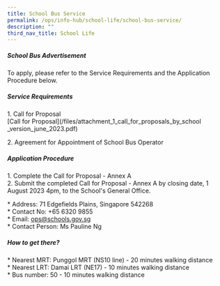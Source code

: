 ```yaml
---
title: School Bus Service
permalink: /ops/info-hub/school-life/school-bus-service/
description: ""
third_nav_title: School Life
---
```

##### **School Bus Advertisement**

To apply, please refer to the Service Requirements and the Application Procedure below.

##### **Service Requirements**<br>
1\. Call for Proposal<br>
[Call for Proposal](/files/attachment_1_call_for_proposals_by_school _version_june_2023.pdf)

2\. Agreement for Appointment of School Bus Operator

##### **Application Procedure**<br>
1\. Complete the Call for Proposal - Annex A<br>
2\. Submit the completed Call for Proposal - Annex A by closing date, 1 August 2023 4pm, to the School's General Office.

\* Address: 71 Edgefields Plains, Singapore 542268<br>
\* Contact No: +65 6320 9855<br>
\* Email: [ops@schools.gov.sg](mailto:ops@schools.gov.sg)<br>
\* Contact Person: Ms Pauline Ng

##### **How to get there?**<br>
\* Nearest MRT: Punggol MRT (NS10 line) - 20 minutes walking distance<br>
\* Nearest LRT: Damai LRT (NE17) - 10 minutes walking distance<br>
\* Bus number: 50 - 10 minutes walking distance